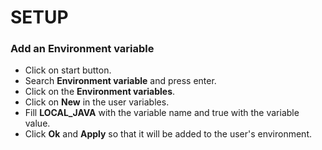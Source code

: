 # SETUP
### Add an Environment variable
* Click on start button.
* Search **Environment variable** and press enter.
* Click on the **Environment variables**.
* Click on **New** in the user variables.
* Fill **LOCAL_JAVA** with the variable name and true with the variable value.
* Click **Ok** and **Apply** so that it will be added to the user's environment.